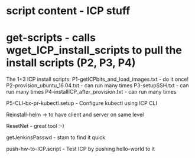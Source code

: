 # script content - ICP stuff

get-scripts - calls wget_ICP_install_scripts to pull the install scripts (P2, P3, P4)
===========================================================================================
The 1+3 ICP install scripts:
   P1-getICPbits_and_load_images.txt  - do it once!
   P2-provision_ubuntu_16.04.txt      - can run many times
   P3-setupSSH.txt                    - can run many times
   P4-installICP_after_provision.txt  - can run many times


P5-CLI-bx-pr-kubectl.setup - Configure kubectl using ICP CLI

Reinstall-helm	-> to have client and server on same level

ResetNet	- great tool :-)

getJenkinsPasswd	- stam to find it quick

push-hw-to-ICP.script  - Test ICP by pushing hello-world to it
